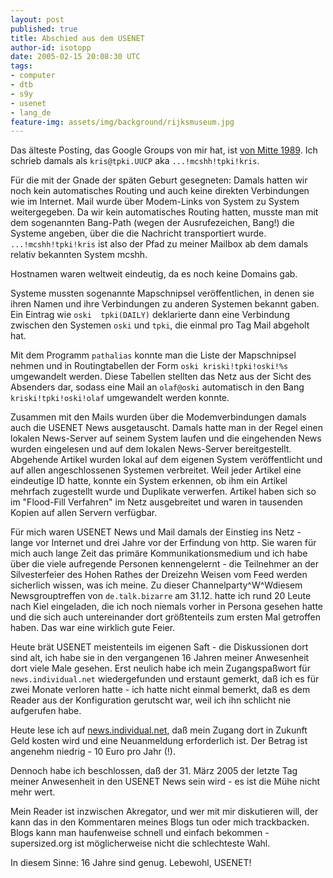 ```yaml
---
layout: post
published: true
title: Abschied aus dem USENET
author-id: isotopp
date: 2005-02-15 20:08:30 UTC
tags:
- computer
- dtb
- s9y
- usenet
- lang_de
feature-img: assets/img/background/rijksmuseum.jpg
---
```


Das älteste Posting, das Google Groups von mir hat, ist 
[von Mitte 1989](http://groups-beta.google.com/group/sub.config/msg/1b2b1a01e36f92e9?dmode=source). 
Ich schrieb damals als `kris@tpki.UUCP` aka `...!mcshh!tpki!kris`.

Für die mit der Gnade der späten Geburt gesegneten: 
Damals hatten wir noch kein automatisches Routing und auch keine direkten Verbindungen wie im Internet. 
Mail wurde über Modem-Links von System zu System weitergegeben. 
Da wir kein automatisches Routing hatten, musste man mit dem sogenannten Bang-Path (wegen der Ausrufezeichen, Bang!) die Systeme angeben, über die die Nachricht transportiert wurde. 
`...!mcshh!tpki!kris` ist also der Pfad zu meiner Mailbox ab dem damals relativ bekannten System mcshh.

Hostnamen waren weltweit eindeutig, da es noch keine Domains gab.

Systeme mussten sogenannte Mapschnipsel veröffentlichen, in denen sie ihren Namen und ihre Verbindungen zu anderen Systemen bekannt gaben.
Ein Eintrag wie `oski  tpki(DAILY)` deklarierte dann eine Verbindung zwischen den Systemen `oski` und `tpki`, die einmal pro Tag Mail abgeholt hat. 

Mit dem Programm `pathalias` konnte man die Liste der Mapschnipsel nehmen und in Routingtabellen der Form `oski kriski!tpki!oski!%s` umgewandelt werden.
Diese Tabellen stellten das Netz aus der Sicht des Absenders dar, sodass eine Mail an `olaf@oski` automatisch in den Bang `kriski!tpki!oski!olaf` umgewandelt werden konnte.

Zusammen mit den Mails wurden über die Modemverbindungen damals auch die USENET News ausgetauscht. 
Damals hatte man in der Regel einen lokalen News-Server auf seinem System laufen und die eingehenden News wurden eingelesen und auf dem lokalen News-Server bereitgestellt.
Abgehende Artikel wurden lokal auf dem eigenen System veröffentlicht und auf allen angeschlossenen Systemen verbreitet.
Weil jeder Artikel eine eindeutige ID hatte, konnte ein System erkennen, ob ihm ein Artikel mehrfach zugestellt wurde und Duplikate verwerfen. 
Artikel haben sich so im "Flood-Fill Verfahren" im Netz ausgebreitet und waren in tausenden Kopien auf allen Servern verfügbar.

Für mich waren USENET News und Mail damals der Einstieg ins Netz - lange vor Internet und drei Jahre vor der Erfindung von http.
Sie waren für mich auch lange Zeit das primäre Kommunikationsmedium und ich habe über die viele aufregende Personen kennengelernt - die Teilnehmer an der Silvesterfeier des Hohen Rathes der Dreizehn Weisen vom Feed werden sicherlich wissen, was ich meine.
Zu dieser Channelparty^W^Wdiesem Newsgrouptreffen von `de.talk.bizarre` am 31.12. hatte ich rund 20 Leute nach Kiel eingeladen, die ich noch niemals vorher in Persona gesehen hatte und die sich auch untereinander dort größtenteils zum ersten Mal getroffen haben. 
Das war eine wirklich gute Feier.

Heute brät USENET meistenteils im eigenen Saft - die Diskussionen dort sind alt, ich habe sie in den vergangenen 16 Jahren meiner Anwesenheit dort viele Male gesehen.
Erst neulich habe ich mein Zugangspaßwort für `news.individual.net` wiedergefunden und erstaunt gemerkt, daß ich es für zwei Monate verloren hatte - ich hatte nicht einmal bemerkt, daß es dem Reader aus der Konfiguration gerutscht war, weil ich ihn schlicht nie aufgerufen habe.

Heute lese ich auf 
[news.individual.net](http://news.individual.net/),
daß mein Zugang dort in Zukunft Geld kosten wird und eine Neuanmeldung erforderlich ist. 
Der Betrag ist angenehm niedrig - 10 Euro pro Jahr (!).

Dennoch habe ich beschlossen, daß der 31. März 2005 der letzte Tag meiner Anwesenheit in den USENET News sein wird - es ist die Mühe nicht mehr wert. 

Mein Reader ist inzwischen Akregator, und wer mit mir diskutieren will, der kann das in den Kommentaren meines Blogs tun oder mich trackbacken.
Blogs kann man haufenweise schnell und einfach bekommen - supersized.org ist möglicherweise nicht die schlechteste Wahl.

In diesem Sinne: 16 Jahre sind genug. Lebewohl, USENET!
